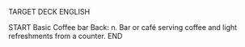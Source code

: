 TARGET DECK
ENGLISH

START
Basic
Coffee bar
Back: n. Bar or café serving coffee and light refreshments from a counter.
END
